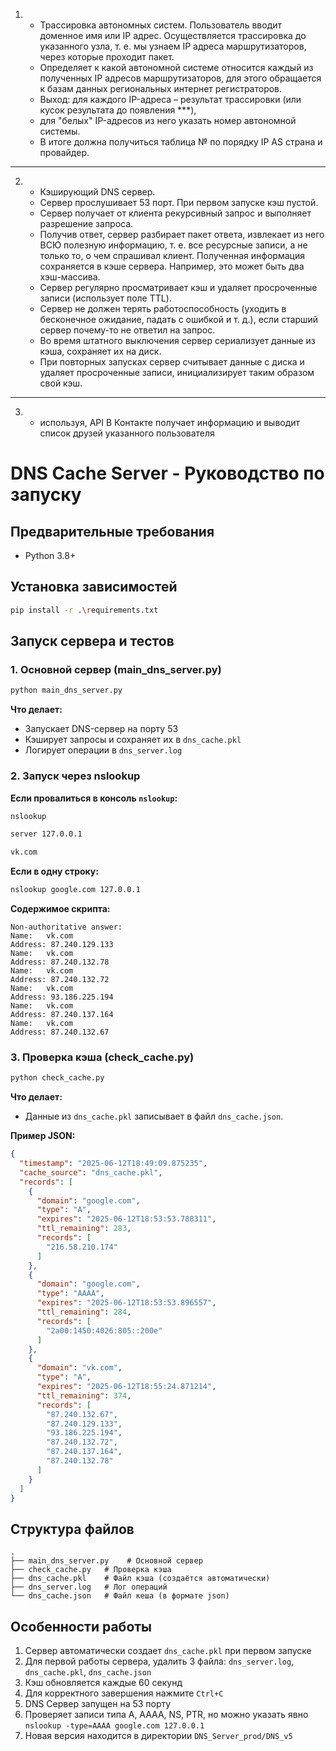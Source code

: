 
1.  * Трассировка автономных систем. Пользователь вводит доменное имя
    или IP адрес. Осуществляется трассировка до указанного узла, т. е. мы узнаем IP адреса маршрутизаторов, через которые проходит пакет. 
    * Определяет к какой автономной системе относится каждый из полученных IP адресов
    маршрутизаторов, для этого обращается к базам данных региональных интернет регистраторов.
    * Выход: для каждого IP-адреса – результат трассировки (или кусок результата до появления ***), 
    * для "белых" IP-адресов из него указать номер автономной системы.
    * В итоге должна получиться таблица № по порядку IP AS страна и провайдер.
    
---
2. 
    * Кэширующий DNS сервер. 
    * Сервер прослушивает 53 порт. При первом запуске кэш пустой. 
    * Сервер получает от клиента рекурсивный запрос и выполняет разрешение запроса. 
    * Получив ответ, сервер разбирает пакет ответа, извлекает из него ВСЮ полезную информацию, т. е. все ресурсные записи, а не только то, 
    о чем спрашивал клиент. Полученная информация сохраняется в кэше сервера. Например, это может быть два хэш-массива.
    * Сервер регулярно просматривает кэш и удаляет просроченные записи (использует поле TTL).
    * Сервер не должен терять работоспособность (уходить в бесконечное ожидание, падать с
    ошибкой и т. д.), если старший сервер почему-то не ответил на запрос. 
    * Во время штатного выключения сервер сериализует данные из кэша, сохраняет их на диск. 
    * При повторных запусках
    сервер считывает данные с диска и удаляет просроченные записи, инициализирует таким образом свой кэш.
---
3.
   * используя, API В Контакте получает информацию и выводит список друзей указанного пользователя

# DNS Cache Server - Руководство по запуску

## Предварительные требования
- Python 3.8+


## Установка зависимостей
```bash
pip install -r .\requirements.txt
```

## Запуск сервера и тестов

### 1. Основной сервер (main_dns_server.py)
```bash
python main_dns_server.py
```
**Что делает:**
- Запускает DNS-сервер на порту 53
- Кэширует запросы и сохраняет их в `dns_cache.pkl`
- Логирует операции в `dns_server.log`

### 2. Запуск через nslookup
**Если провалиться в консоль `nslookup`:**
```bash
nslookup
```
```bash
server 127.0.0.1
```
```bash
vk.com
```
**Если в одну строку:**
```bash
nslookup google.com 127.0.0.1
```
**Содержимое скрипта:**
```text
Non-authoritative answer:
Name:   vk.com
Address: 87.240.129.133
Name:   vk.com
Address: 87.240.132.78
Name:   vk.com
Address: 87.240.132.72
Name:   vk.com
Address: 93.186.225.194
Name:   vk.com
Address: 87.240.137.164
Name:   vk.com
Address: 87.240.132.67
```

### 3. Проверка кэша (check_cache.py)
```bash
python check_cache.py
```

**Что делает:**
- Данные из `dns_cache.pkl` записывает в файл `dns_cache.json`.

**Пример JSON:**
```json
{
  "timestamp": "2025-06-12T18:49:09.875235",
  "cache_source": "dns_cache.pkl",
  "records": [
    {
      "domain": "google.com",
      "type": "A",
      "expires": "2025-06-12T18:53:53.788311",
      "ttl_remaining": 283,
      "records": [
        "216.58.210.174"
      ]
    },
    {
      "domain": "google.com",
      "type": "AAAA",
      "expires": "2025-06-12T18:53:53.896557",
      "ttl_remaining": 284,
      "records": [
        "2a00:1450:4026:805::200e"
      ]
    },
    {
      "domain": "vk.com",
      "type": "A",
      "expires": "2025-06-12T18:55:24.871214",
      "ttl_remaining": 374,
      "records": [
        "87.240.132.67",
        "87.240.129.133",
        "93.186.225.194",
        "87.240.132.72",
        "87.240.137.164",
        "87.240.132.78"
      ]
    }
  ]
}
```

## Структура файлов
```
.
├── main_dns_server.py    # Основной сервер
├── check_cache.py   # Проверка кэша
├── dns_cache.pkl    # Файл кэша (создаётся автоматически)
├── dns_server.log   # Лог операций
└── dns_cache.json   # Файл кеша (в формате json)
```
## Особенности работы
1. Сервер автоматически создает `dns_cache.pkl` при первом запуске
2. Для первой работы сервера, удалить 3 файла: `dns_server.log`, `dns_cache.pkl`, `dns_cache.json`
3. Кэш обновляется каждые 60 секунд
4. Для корректного завершения нажмите `Ctrl+C`
5. DNS Сервер запущен на 53 порту
6. Проверяет записи типа А, АААА, NS, PTR, но можно указать явно `nslookup -type=AAAA google.com 127.0.0.1`
7. Новая версия находится в директории `DNS_Server_prod/DNS_v5`